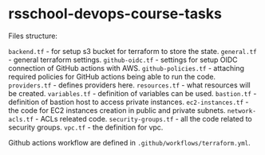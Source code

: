 # rsschool-devops-course-tasks

Files structure:

`backend.tf` - for setup s3 bucket for terraform to store the state.
`general.tf` - general terraform settings.
`github-oidc.tf` - settings for setup OIDC connection of GitHub actions with AWS.
`github-policies.tf` - attaching required policies for GitHub actions being able to run the code.
`providers.tf` - defines providers here.
`resources.tf` - what resources will be created.
`variables.tf` - definition of variables can be used.
`bastion.tf` - definition of bastion host to access private instances.
`ec2-instances.tf` - the code for EC2 instances creation in public and private subnets.
`network-acls.tf` - ACLs releated code.
`security-groups.tf` - all the code related to security groups.
`vpc.tf` - the definition for vpc.

Github actions workflow are defined in  `.github/workflows/terraform.yml`.
